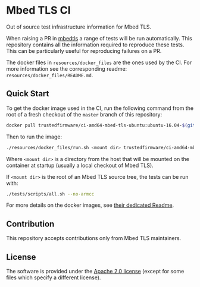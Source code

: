 # Mbed TLS CI

Out of source test infrastructure information for Mbed TLS.

When raising a PR in [mbedtls](https://github.com/ARMmbed/mbedtls) a range of tests will be run automatically. This repository contains all the information required to reproduce these tests. This can be particularly useful for reproducing failures on a PR.

The docker files in `resources/docker_files` are the ones used by the CI. For more information see the corresponding readme: `resources/docker_files/README.md`.

## Quick Start

To get the docker image used in the CI, run the following command from the root of a fresh checkout of the `master` branch of this repository:
```sh
docker pull trustedfirmware/ci-amd64-mbed-tls-ubuntu:ubuntu-16.04-$(git hash-object resources/docker_files/ubuntu-16.04/Dockerfile)
```
Then to run the image:
```sh
./resources/docker_files/run.sh <mount dir> trustedfirmware/ci-amd64-mbed-tls-ubuntu:ubuntu-16.04-$(git hash-object resources/docker_files/ubuntu-16.04/Dockerfile)
```
Where `<mount dir>` is a directory from the host that will be mounted on the container at startup (usually a local checkout of Mbed TLS).

If `<mount dir>` is the root of an Mbed TLS source tree, the tests can be run with:
```sh
./tests/scripts/all.sh --no-armcc
```

For more details on the docker images, see [their dedicated Readme](resources/docker_files/README.md).

## Contribution

This repository accepts contributions only from Mbed TLS maintainers.

## License

The software is provided under the [Apache 2.0 license](LICENSE) (except for some files which specify a different license).

